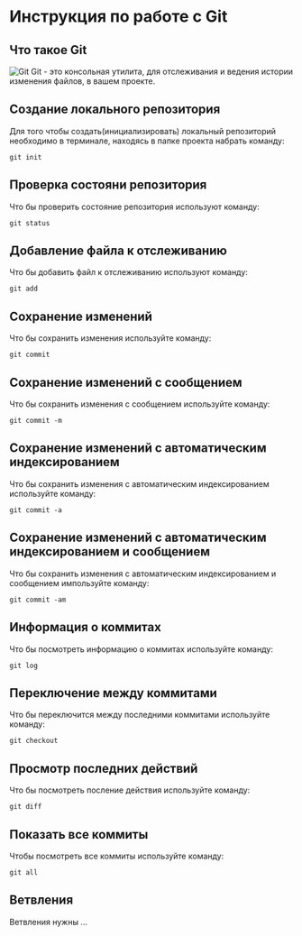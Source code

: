 # **Инструкция по работе с Git**

## Что такое Git

![Git](images/git.jpeg) 
 Git - это консольная утилита, для отслеживания и ведения истории изменения файлов, в вашем проекте.

## Создание локального репозитория

Для того чтобы создать(инициализировать) локальный репозиторий необходимо в терминале, находясь в папке проекта набрать команду:

    git init

## Проверка состояни репозитория

Что бы проверить состояние репозитория используют команду:

    git status

## Добавление файла к отслеживанию

Что бы добавить файл к отслеживанию используют команду:

    git add

## Сохранение изменений

Что бы сохранить изменения используйте команду:

    git commit

## Сохранение изменений с сообщением

Что бы сохранить изменения с сообщением используйте команду:

    git commit -m

## Сохранение изменений с автоматическим индексированием  

Что бы сохранить изменения с автоматическим индексированием используйте команду:
    
    git commit -a

## Сохранение изменений с автоматическим индексированием и сообщением

Что бы сохранить изменения с автоматическим индексированием и сообщением импользуйте команду:

    git commit -am

## Информация о коммитах

Что бы посмотреть информацию о коммитах используйте команду:

    git log

## Переключение между коммитами

Что бы переключится между последними коммитами используйте команду: 

    git checkout

## Просмотр последних действий 

Что бы посмотреть посление действия используйте команду:

    git diff

## Показать все коммиты

Чтобы посмотреть все коммиты используйте команду:

    git all

## Ветвления

Ветвления нужны ...